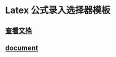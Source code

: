 # Latex 公式录入选择器模板

## [查看文档](https://kuangyx.cn/docs/%E6%96%87%E7%AB%A0/JS%20Lib/Live2d.html)

## [document](https://kuangyx.cn/docs/%E6%96%87%E7%AB%A0/JS%20Lib/Live2d.html)
